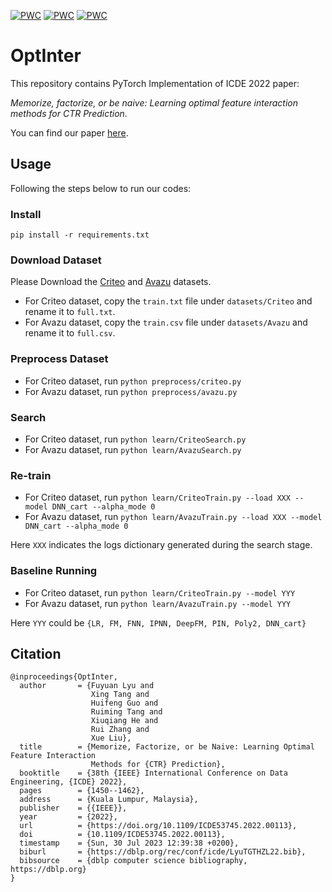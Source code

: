  [![PWC](https://img.shields.io/endpoint.svg?url=https://paperswithcode.com/badge/memorize-factorize-or-be-naive-learning/click-through-rate-prediction-on-avazu)](https://paperswithcode.com/sota/click-through-rate-prediction-on-avazu?p=memorize-factorize-or-be-naive-learning)  [![PWC](https://img.shields.io/endpoint.svg?url=https://paperswithcode.com/badge/memorize-factorize-or-be-naive-learning/click-through-rate-prediction-on-ipinyou)](https://paperswithcode.com/sota/click-through-rate-prediction-on-ipinyou?p=memorize-factorize-or-be-naive-learning)  [![PWC](https://img.shields.io/endpoint.svg?url=https://paperswithcode.com/badge/memorize-factorize-or-be-naive-learning/click-through-rate-prediction-on-criteo)](https://paperswithcode.com/sota/click-through-rate-prediction-on-criteo?p=memorize-factorize-or-be-naive-learning) 

# OptInter

This repository contains PyTorch Implementation of ICDE 2022 paper: 

*Memorize, factorize, or be naive: Learning optimal feature interaction methods for CTR Prediction*. 



You can find our paper [here](https://arxiv.org/abs/2108.01265).



## Usage

Following the steps below to run our codes:

### Install

`pip install -r requirements.txt`



### Download Dataset

Please Download the [Criteo](https://www.kaggle.com/mrkmakr/criteo-dataset) and [Avazu](https://www.kaggle.com/c/avazu-ctr-prediction/data) datasets. 

- For Criteo dataset, copy the `train.txt` file under `datasets/Criteo` and rename it to `full.txt`. 
- For Avazu dataset, copy the `train.csv` file under `datasets/Avazu` and rename it to `full.csv`.



### Preprocess Dataset

- For Criteo dataset, run `python preprocess/criteo.py`
- For Avazu dataset, run `python preprocess/avazu.py`



### Search

- For Criteo dataset, run `python learn/CriteoSearch.py`
- For Avazu dataset, run `python learn/AvazuSearch.py`



### Re-train

- For Criteo dataset, run `python learn/CriteoTrain.py --load XXX --model DNN_cart --alpha_mode 0`
- For Avazu dataset, run `python learn/AvazuTrain.py --load XXX --model DNN_cart --alpha_mode 0`

Here `XXX` indicates the logs dictionary generated during the search stage.



### Baseline Running

- For Criteo dataset, run `python learn/CriteoTrain.py --model YYY`
- For Avazu dataset, run `python learn/AvazuTrain.py --model YYY`

Here `YYY` could be `{LR, FM, FNN, IPNN, DeepFM, PIN, Poly2, DNN_cart}`



## Citation

````
@inproceedings{OptInter,
  author       = {Fuyuan Lyu and
                  Xing Tang and
                  Huifeng Guo and
                  Ruiming Tang and
                  Xiuqiang He and
                  Rui Zhang and
                  Xue Liu},
  title        = {Memorize, Factorize, or be Naive: Learning Optimal Feature Interaction
                  Methods for {CTR} Prediction},
  booktitle    = {38th {IEEE} International Conference on Data Engineering, {ICDE} 2022},
  pages        = {1450--1462},
  address      = {Kuala Lumpur, Malaysia},
  publisher    = {{IEEE}},
  year         = {2022},
  url          = {https://doi.org/10.1109/ICDE53745.2022.00113},
  doi          = {10.1109/ICDE53745.2022.00113},
  timestamp    = {Sun, 30 Jul 2023 12:39:38 +0200},
  biburl       = {https://dblp.org/rec/conf/icde/LyuTGTHZL22.bib},
  bibsource    = {dblp computer science bibliography, https://dblp.org}
}
````